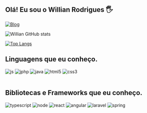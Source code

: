 ## Olá! Eu sou o Willian Rodrigues 🖐️

[![Blog](https://img.shields.io/badge/LinkedIn-0077B5?style=for-the-badge&logo=linkedin&logoColor=white&url=https://www.linkedin.com/in/willian-rodrigues-841140135//)](https://www.linkedin.com/in/willian-rodrigues-841140135/)


![Willian GitHub stats](https://github-readme-stats.vercel.app/api?username=willTOP2&show_icons=true&theme=radical)



[![Top Langs](https://github-readme-stats.vercel.app/api/top-langs/?username=willTOP2&layout=compact)](https://github.com/willTOP2/github-readme-stats)



## Linguagens que eu conheço.

<div style="display: inline_block">
  
  <img align="center" alt="js" src="https://img.shields.io/badge/JavaScript-F7DF1E?style=for-the-badge&logo=javascript&logoColor=black" />
  <img align="center" alt="jphp" src="https://img.shields.io/badge/PHP-777BB4?style=for-the-badge&logo=php&logoColor=white" />
  <img align="center" alt="java" src="https://img.shields.io/badge/Java-ED8B00?style=for-the-badge&logo=java&logoColor=white" />
  <img align="center" alt="html5" src="https://img.shields.io/badge/HTML-239120?style=for-the-badge&logo=html5&logoColor=white" />
  <img align="center" alt="css3" src="https://img.shields.io/badge/CSS-239120?&style=for-the-badge&logo=css3&logoColor=white" />
 
</div><br/>


## Bibliotecas e Frameworks que eu conheço.

<div style="display: inline_block">
  
  <img align="center" alt="typescript" src="https://img.shields.io/badge/TypeScript-007ACC?style=for-the-badge&logo=typescript&logoColor=white" />
  <img align="center" alt="node" src="https://img.shields.io/badge/Node.js-43853D?style=for-the-badge&logo=node.js&logoColor=white" />
  <img align="center" alt="react" src="https://img.shields.io/badge/React-20232A?style=for-the-badge&logo=react&logoColor=61DAFB" />
  <img align="center" alt="angular" src="https://img.shields.io/badge/Angular-DD0031?style=for-the-badge&logo=angular&logoColor=whit" />
  <img align="center" alt="laravel" src="https://img.shields.io/badge/Laravel-FF2D20?style=for-the-badge&logo=laravel&logoColor=white" />
  <img align="center" alt="spring" src="https://img.shields.io/badge/Spring-6DB33F?style=for-the-badge&logo=spring&logoColor=white" />
 
</div><br/>







